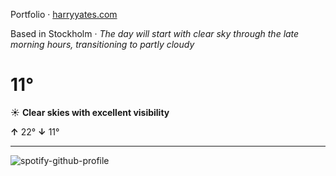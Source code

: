 Portfolio · [harryyates.com](https://harryyates.com)

<!-- WEATHER_START -->
Based in Stockholm · *The day will start with clear sky through the late morning hours, transitioning to partly cloudy*

# 11°
☀️ **Clear skies with excellent visibility**

**↑** 22° **↓** 11°

---
<!-- WEATHER_END -->

<p align="left">
  <a>
    <img src="https://spotify-github-profile.kittinanx.com/api/view?uid=bigbello&cover_image=true&theme=natemoo-re&show_offline=true&background_color=121212&interchange=false&bar_color=53b14f&bar_color_cover=false" alt="spotify-github-profile">
  </a>
</p>